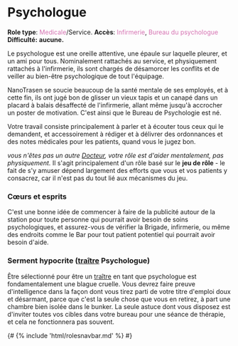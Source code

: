 # Psychologue

**Role type**: <font color= "#d673b2">Medicale</font>/Service. **Accès**: <font color="#d673b2">Infirmerie</font>, <font color="#d673b2">Bureau du psychologue</font> **Difficulté:** **aucune.**



Le psychologue est une oreille attentive, une épaule sur laquelle pleurer, et un ami pour tous. Nominalement rattachés au service, et physiquement rattachés à l'infirmerie, ils sont chargés de désamorcer les conflits et de veiller au bien-être psychologique de tout l'équipage.

NanoTrasen se soucie beaucoup de la santé mentale de ses employés, et à cette fin, ils ont jugé bon de glisser un vieux tapis et un canapé dans un placard à balais désaffecté de l'infirmerie, allant même jusqu'à accrocher un poster de motivation. C'est ainsi que le Bureau de Psychologie est né.

Votre travail consiste principalement à parler et à écouter tous ceux qui le demandent, et accessoirement à rédiger et à délivrer des ordonnances et des notes médicales pour les patients, quand vous le jugez bon.

*vous n'êtes pas un autre [Docteur](Medical-Doctor.md), votre rôle est d'aider mentalement, pas physiquement.* Il s'agit principalement d'un rôle basé sur le **jeu de rôle** - le fait de s'y amuser dépend largement des efforts que vous et vos patients y consacrez, car il n'est pas du tout lié aux mécanismes du jeu.

### Cœurs et esprits

C'est une bonne idée de commencer à faire de la publicité autour de la station pour toute personne qui pourrait avoir besoin de soins psychologiques, et assurez-vous de vérifier la Brigade, infirmerie, ou même des endroits comme le Bar pour tout patient potentiel qui pourrait avoir besoin d'aide.

### Serment hypocrite ([traître](traître.md) Psychologue)

Être sélectionné pour être un [traître](traître.md) en tant que psychologue est fondamentalement une blague cruelle. Vous devrez faire preuve d'intelligence dans la façon dont vous tirez parti de votre titre d'emploi doux et désarmant, parce que c'est la seule chose que vous en retirez, à part une chambre bien isolée dans le bunker. La seule astuce dont vous disposez est d'inviter toutes vos cibles dans votre bureau pour une séance de thérapie, et cela ne fonctionnera pas souvent.

  {# {% include 'html/rolesnavbar.md' %} #}